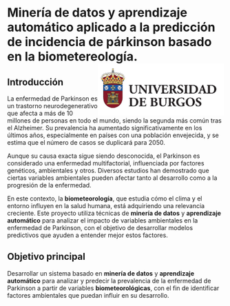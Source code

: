 # Minería de datos y aprendizaje automático aplicado a la predicción de incidencia de párkinson basado en la biometereología.<img src='IMAGES/universidad_burgos.jpg' align="right" height="120" />
## Introducción

La enfermedad de Parkinson es un trastorno neurodegenerativo que afecta a más de 10 millones de personas en todo el mundo, siendo la segunda más común tras el Alzheimer. Su prevalencia ha aumentado significativamente en los últimos años, especialmente en países con una población envejecida, y se estima que el número de casos se duplicará para 2050.

Aunque su causa exacta sigue siendo desconocida, el Parkinson es considerado una enfermedad multifactorial, influenciada por factores genéticos, ambientales y otros. Diversos estudios han demostrado que ciertas variables ambientales pueden afectar tanto al desarrollo como a la progresión de la enfermedad.

En este contexto, la **biometeorología**, que estudia cómo el clima y el entorno influyen en la salud humana, está adquiriendo una relevancia creciente. Este proyecto utiliza técnicas de **minería de datos** y **aprendizaje automático** para analizar el impacto de variables ambientales en la enfermedad de Parkinson, con el objetivo de desarrollar modelos predictivos que ayuden a entender mejor estos factores.

## Objetivo principal

Desarrollar un sistema basado en **minería de datos** y **aprendizaje automático** para analizar y predecir la prevalencia de la enfermedad de Parkinson a partir de variables **biometeorológicas**, con el fin de identificar factores ambientales que puedan influir en su desarrollo.
